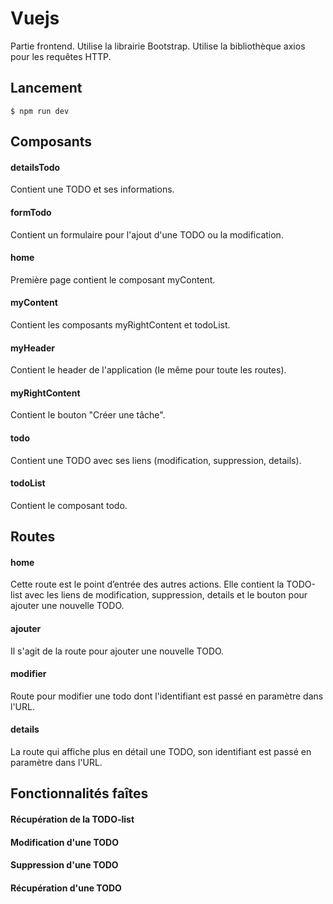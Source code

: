 # Vuejs
Partie frontend. 
Utilise la librairie Bootstrap.
Utilise la bibliothèque axios pour les requêtes HTTP.

## Lancement
``` 
$ npm run dev
```

## Composants

#### detailsTodo 
Contient une TODO et ses informations.
#### formTodo 
Contient un formulaire pour l'ajout d'une TODO ou la modification.
#### home 
Première page contient le composant myContent.
#### myContent 
Contient les composants myRightContent et todoList.
#### myHeader 
Contient le header de l'application (le même pour toute les routes).
#### myRightContent 
Contient le bouton "Créer une tâche".
#### todo 
Contient une TODO avec ses liens (modification, suppression, details).
#### todoList
Contient le composant todo.

## Routes

#### home
Cette route est le point d’entrée des autres actions. Elle contient la TODO-list avec les liens de modification, suppression, details et le bouton pour ajouter une nouvelle TODO.
#### ajouter
Il s'agit de la route pour ajouter une nouvelle TODO.
#### modifier
Route pour modifier une todo dont l'identifiant est passé en paramètre dans l'URL.
#### details
La route qui affiche plus en détail une TODO, son identifiant est passé en paramètre dans l'URL.

## Fonctionnalités faîtes

#### Récupération de la TODO-list
#### Modification d'une TODO
#### Suppression d'une TODO
#### Récupération d'une TODO


